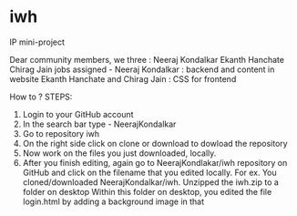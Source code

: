 # iwh
IP mini-project

Dear community members, we three : Neeraj Kondalkar
                                   Ekanth Hanchate
                                   Chirag Jain
jobs assigned -
Neeraj Kondalkar : backend and content in website
Ekanth Hanchate and Chirag Jain : CSS for frontend

How to ?  STEPS:
1) Login to your GitHub account
2) In the search bar type -   NeerajKondalkar
3) Go to repository iwh
4) On the right side click on clone or download to dowload the repository
5) Now work on the files you just downloaded, locally.
6) After you finish editing, again go to NeerajKondlakar/iwh repository on GitHub and 
   click on the filename that you edited locally.
   For ex.  You cloned/downloaded NeerajKondalkar/iwh.
            Unzipped the iwh.zip to a folder on desktop
            Within this folder on desktop, you edited the file login.html by adding a background image in that 
